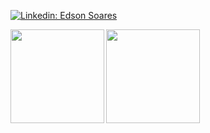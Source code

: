 


[![Linkedin: Edson Soares](https://img.shields.io/badge/-Edson_Soares-blue?style=flat-square&logo=Linkedin&logoColor=white&link=https://www.linkedin.com/in/edson-soares-b16b0815b/)](https://www.linkedin.com/in/edson-soares-b16b0815b/)


<a href="https://github.com/edsondearaujo/github-readme-stats">
  <img align="left" height='150px' src="https://github-readme-stats.vercel.app/api/top-langs/?username=edsondearaujo&hide=jupyter%20notebook,html&layout=compact&theme=highcontrast" />
</a>

<a href="https://github.com/edsondearaujo/github-readme-statst">
  <img align="left"  height='150px' src="https://github-readme-stats.vercel.app/api?username=edsondearaujo&show_icons=true&theme=highcontrast" />
</a>

